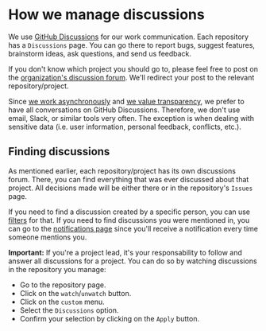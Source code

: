 # How we manage discussions

We use [GitHub Discussions](https://docs.github.com/en/discussions) for our work communication. 
Each repository has a `Discussions` page.
You can go there to report bugs, suggest features, brainstorm ideas, ask questions, and send us feedback.

If you don't know which project you should go to, please feel free to post on the [organization's discussion forum](https://github.com/orgs/zoonk/discussions). We'll redirect your post to the relevant repository/project.

Since [we work asynchronously](./communication/async-communication.md) and [we value transparency](../about/values#transparency),
we prefer to have all conversations on GitHub Discussions.
Therefore, we don't use email, Slack, or similar tools very often.
The exception is when dealing with sensitive data (i.e. user information, personal feedback, conflicts, etc.).

## Finding discussions

As mentioned earlier, each repository/project has its own discussions forum.
There, you can find everything that was ever discussed about that project.
All decisions made will be either there or in the repository's `Issues` page.

If you need to find a discussion created by a specific person, you can use [filters](https://docs.github.com/en/search-github/searching-on-github/searching-discussions#search-by-author) for that.
If you need to find discussions you were mentioned in, you can go to the [notifications page](https://github.com/notifications?query=is%3Adiscussion+reason%3Amention+) since you'll receive a notification every time someone mentions you.

**Important:** If you're a project lead, it's your responsability to follow and answer all discussions for a project.
You can do so by watching discussions in the repository you manage:

- Go to the repository page.
- Click on the `watch`/`unwatch` button.
- Click on the `custom` menu.
- Select the `Discussions` option.
- Confirm your selection by clicking on the `Apply` button.
